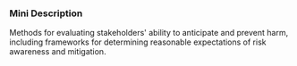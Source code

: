 ### Mini Description

Methods for evaluating stakeholders' ability to anticipate and prevent harm, including frameworks for determining reasonable expectations of risk awareness and mitigation.
